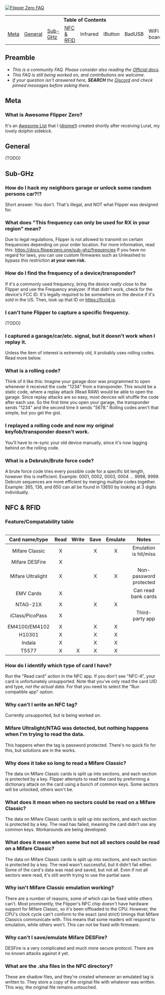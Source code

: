 <a href="https://github.com/djsime1/awesome-flipperzero">
  <img src="https://user-images.githubusercontent.com/8518150/179464273-7927420c-b60a-48ab-9eb9-d69b563c0a0b.png" align="center" alt="Flipper Zero FAQ" title="Flipper Zero FAQ">
</a>

<table align="center">
  <tr><th colspan="8">Table of Contents</th></tr>
  <tr>
    <td><a href="#meta">Meta</a></td>
    <td><a href="#general">General</a></td>
    <td><a href="#sub-ghz">Sub-GHz</a></td>
    <td><a href="#nfc--rfid">NFC & RFID</a></td>
    <td>Infrared</td>
    <td>iButton</td>
    <td>BadUSB</td>
    <td>WiFi board</td>
  </tr>
<table>

## Preamble
- *This is a community FAQ. Please consider also reading the [Official docs](https://docs.flipperzero.one/).*
- *This FAQ is still being worked on, and contributions are welcome.*
- *If your question isn't answered here, **SEARCH** the [Discord](https://flipperzero.one/discord) and check pinned messages before asking there.*

## Meta

### What is Awesome Flipper Zero?
It's an [Awesome List](https://github.com/sindresorhus/awesome/blob/main/awesome.md) that I ([djsime1](https://dj.je)) created shortly after receiving Lurat, my lovely dolphin sidekick.

## General
(TODO)

## Sub-GHz

### How do I hack my neighbors garage or unlock some random persons car?!?
Short answer: You don't. That's illegal, and NOT what Flipper was designed for.

### What does "This frequency can only be used for RX in your region" mean?
Due to legal regulations, Flipper is not allowed to transmit on certain frequencies depending on your order location.
For more information, read this: https://docs.flipperzero.one/sub-ghz/frequencies
If you have no regard for laws, you can use custom firmwares such as Unleashed to bypass this restriction **at your own risk.**

### How do I find the frequency of a device/transponder?
If it's a commonly used frequency, bring the device *really close* to the Flipper and use the Frequency analyzer.
If that didn't work, check for the device's FCC ID. It's legally required to be somewhere on the device if it's sold in the US.
Then, look up that ID on https://fccid.io. 

### I can't tune Flipper to capture a specific frequency.
(TODO)

### I captured a garage/car/etc. signal, but it doesn't work when I replay it.
Unless the item of interest is extremely old, it probably uses rolling codes. Read more below.

### What is a rolling code?
Think of it like this: Imagine your garage door was programmed to open whenever it received the code "1234" from a transponder.
This would be a static code, where a replay attack (Read RAW) would be able to open the garage.
Since replay attacks are so easy, most devices will shuffle the code after each use.
So the first time you open your garage, the transponder sends "1234" and the second time it sends "5678."
Rolling codes aren't that simple, but you get the gist.

### I replayed a rolling code and now my original keyfob/transponder doesn't work.
You'll have to re-sync your old device manually, since it's now lagging behind on the rolling code.

### What is a Debruin/Brute force code?
A brute force code tries every possible code for a specific bit length, however this is inefficient.
Example: 0001, 0002, 0003, 0004 ... 9998, 9999.
Debruin sequences are more efficient by merging multiple codes together.
Example: 365, 136, and 650 can all be found in 13650 by looking at 3 digits individually.


## NFC & RFID

### Feature/Compatability table

| Card name/type    | Read | Write | Save | Emulate | Notes                  |
| :---------------: | :--: | :---: | :--: | :-----: | :--------------------: |
| Mifare Classic    | X    |       | X    | X       | Emulation is hit/miss  |
| Mifare DESFire    | X    |       |      |         |                        |
| Mifare Ultralight | X    |       | X    | X       | Non-password protected |
| EMV Cards         | X    |       |      |         | Can read bank cards    |
| NTAG-21X          | X    |       | X    | X       |                        |
| iClass/PicoPass   | X    |       |      |         | Third-party app        |
| EM4100/EM4102     | X    |       | X    | X       |                        |
| H10301            | X    |       | X    | X       |                        |
| Indala            | X    |       | X    | X       |                        |
| T5577             | X    | X     | X    | X       |                        |

### How do I identify which type of card I have?
Run the "Read card" action in the NFC app. If you don't see "NFC-A", your card is unfortunately unsupported.
Note that you've only read the card UID and type, *not the actual data.* For that you need to select the "Run compatible app" option.

### Why can't I write an NFC tag?
Currently unsupported, but is being worked on.

### Mifare Ultralight/NTAG was detected, but nothing happens when I'm trying to read the data.
This happens when the tag is password protected. There's no quick fix for this, but solutions are in the works.

### Why does it take so long to read a Mifare Classic?
The data on Mifare Classic cards is split up into sections, and each section is protected by a key.
Flipper attempts to read the card by preforming a dictionary attack on the card using a bunch of common keys.
Some sectors will be unlocked, others won't be.

### What does it mean when no sectors could be read on a Mifare Classic?
The data on Mifare Classic cards is split up into sections, and each section is protected by a key.
The read has failed, meaning the card didn't use any common keys. Workarounds are being developed.

### What does it mean when some but not all sectors could be read on a Mifare Classic?
The data on Mifare Classic cards is split up into sections, and each section is protected by a key.
The read wasn't successful, but it didn't fail either. Some of the card's data was read and saved, but not all.
Even if not all sectors were read, it's still worth trying to use the partial save.

### Why isn't Mifare Classic emulation working?
There are a number of reasons, some of which can be fixed while others can't.
Most prominently, the Flipper's NFC chip doesn't have hardware support for Mifare Classic, so it's been offloaded to the CPU.
However, the CPU's clock cycle can't conform to the exact (and strict) timings that Mifare Classics communicate with.
This means that some readers will respond to emulation, while others won't. This can not be fixed with firmware.

### Why can't I save/emulate Mifare DESFire?
DESFire is a very complicated and much more secure protocol. There are no known attacks against it yet.

### What are the .sha files in the NFC directory?
These are shadow files, and they're created whenever an emulated tag is written to. 
They store a copy of the original file with whatever was written. This way, the original file remains untouched.